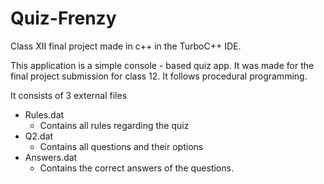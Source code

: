 # Quiz-Frenzy
Class XII final project made in c++ in the TurboC++ IDE.

This application is a simple console - based quiz app.
It was made for the final project submission for class 12.
It follows procedural programming.

It consists of 3 external files
- Rules.dat
  - Contains all rules regarding the quiz
- Q2.dat
  - Contains all questions and their options
- Answers.dat
  - Contains the correct answers of the questions.
